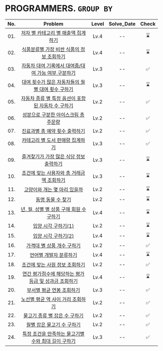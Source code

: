 # PROGRAMMERS. `GROUP BY`

|No.|Problem|Level|Solve_Date|Check|
|:--:|:----:|:----:|:------:|:-----:|
|01.|[저자 별 카테고리 별 매출액 집계하기](01_저자%20별%20카테고리%20별%20매출액%20집계하기/)|Lv.4| -- |⌛|
|02.|[식품분류별 가장 비싼 식품의 정보 조회하기](02_식품분류별%20가장%20비싼%20식품의%20정보%20조회하기/)|Lv.4| -- |⌛|
|03.|[자동차 대여 기록에서 대여중/대여 가능 여부 구분하기](03_자동차%20대여%20기록에서%20대여중,%20대여%20가능%20여부%20구분하기/)|Lv.3| -- |✅|
|04.|[대여 횟수가 많은 자동차들의 월별 대여 횟수 구하기](04_대여%20횟수가%20많은%20자동차들의%20월별%20대여%20횟수%20구하기/)|Lv.3| -- |⌛|
|05.|[자동차 종류 별 특정 옵션이 포함된 자동차 수 구하기](05_자동차%20종류%20별%20특정%20옵션이%20포함된%20자동차%20수%20구하기/)|Lv.2| -- |✅|
|06.|[성분으로 구분한 아이스크림 총 주문량](06_성분으로%20구분한%20아이스크림%20총%20주문량/)|Lv.2| -- |✅|
|07.|[진료과별 총 예약 횟수 출력하기](07_진료과별%20총%20예약%20횟수%20출력하기/)|Lv.2| -- |✅|
|08.|[카테고리 별 도서 판매량 집계하기](08_카테고리%20별%20도서%20판매량%20집계하기/)|Lv.3| -- |✅|
|09.|[즐겨찾기가 가장 많은 식당 정보 출력하기](09_즐겨찾기가%20가장%20많은%20식당%20정보%20출력하기/)|Lv.3| -- |⌛|
|10.|[조건에 맞는 사용자와 총 거래금액 조회하기](10_조건에%20맞는%20사용자와%20총%20거래금액%20조회하기/)|Lv.3| -- |⌛|
|11.|[고양이와 개는 몇 마리 있을까](11_고양이와%20개는%20몇%20마리%20있을까/)|Lv.2| -- |⌛|
|12.|[동명 동물 수 찾기](12_동명%20동물%20수%20찾기/)|Lv.2| -- |⌛|
|13.|[년, 월, 성별 별 상품 구매 회원 수 구하기](13_년,%20월,%20성별%20별%20상품%20구매%20회원%20수%20구하기/)|Lv.4| -- |⌛|
|14.|[입양 시각 구하기(1)](14_입양%20시각%20구하기%201/)|Lv.2| -- |⌛|
|15.|[입양 시각 구하기(2)](15_입양%20시각%20구하기%202/)|Lv.4| -- |⌛|
|16.|[가격대 별 상품 개수 구하기](16_가격대%20별%20상품%20개수%20구하기/)|Lv.2| -- |✅|
|17.|[언어별 개발자 분류하기](17_언어별%20개발자%20분류하기/)|Lv.4| -- |⌛|
|18.|[조건에 맞는 사원 정보 조회하기](18_조건에%20맞는%20사원%20정보%20조회하기/)|Lv.2| -- |✅|
|19.|[연간 평가점수에 해당하는 평가 등급 및 성과금 조회하기](19_연간%20평가점수에%20해당하는%20평가%20등급%20및%20성과금%20조회하기/)|Lv.4| -- |⌛|
|20.|[부서별 평균 연봉 조회하기](20_부서별%20평균%20연봉%20조회하기/)|Lv.3| -- |✅|
|21.|[노선별 평균 역 사이 거리 조회하기](21_노선별%20평균%20역%20사이%20거리%20조회하기/)|Lv.2| -- |✅|
|22.|[물고기 종류 별 잡은 수 구하기](22_물고기%20종류%20별%20잡은%20수%20구하기/)|Lv.2| -- |✅|
|23.|[월별 잡은 물고기 수 구하기](23_월별%20잡은%20물고기%20수%20구하기/)|Lv.2| -- |✅|
|24.|[특정 조건을 만족하는 물고기별 수와 최대 길이 구하기](24_특정%20조건을%20만족하는%20물고기별%20수와%20최대%20길이%20구하기/)|Lv.3| -- |✅|